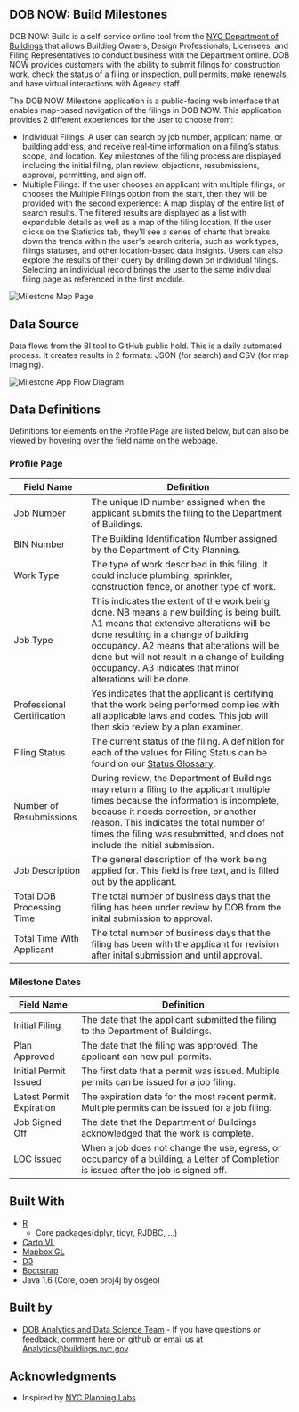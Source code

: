## DOB NOW: Build Milestones

DOB NOW: Build is a self-service online tool from the [NYC Department of Buildings](https://www1.nyc.gov/site/buildings/index.page) that allows Building Owners, Design Professionals, Licensees, and Filing Representatives to conduct business with the Department online. DOB NOW provides customers with the ability to submit filings for construction work, check the status of a filing or inspection, pull permits, make renewals, and have virtual interactions with Agency staff. 

The DOB NOW Milestone application is a public-facing web interface that enables map-based navigation of the filings in DOB NOW. This application provides 2 different experiences for the user to choose from:
* Individual Filings: A user can search by job number, applicant name, or building address, and receive real-time information on a filing’s status, scope, and location. Key milestones of the filing process are displayed including the initial filing, plan review, objections, resubmissions, approval, permitting, and sign off.
* Multiple Filings: If the user chooses an applicant with multiple filings, or chooses the Multiple Filings option from the start, then they will be provided with the second experience: A map display of the entire list of search results. The filtered results are  displayed as a list with expandable details as well as a map of the filing location. If the user clicks on the Statistics tab, they'll see a series of charts that breaks down the trends within the user's search criteria, such as work types, filings statuses, and other location-based data insights. Users can also explore the results of their query by drilling down on individual filings. Selecting an individual record brings the user to the same individual filing page as referenced in the first module. 


![Milestone Map Page](https://github.com/cnicklin/DOB_NOW_Milestone_App/blob/gh-pages/MapPage.PNG)

## Data Source

Data flows from the BI tool to GitHub public hold. This is a daily automated process. It creates results in 2 formats: JSON (for search) and CSV (for map imaging).

<img align="center" width="" height="" src="https://github.com/cnicklin/DOB_NOW_Milestone_App/blob/gh-pages/Flow.PNG" alt="Milestone App Flow Diagram">

## Data Definitions
Definitions for elements on the Profile Page are listed below, but can also be viewed by hovering over the field name on the webpage.

### Profile Page

| Field Name | Definition |
|-------------------------------|----------------------------------------------------------------------------------------------------------------------------------------------------------------------------------------------------|
| Job Number | The unique ID number assigned when the applicant submits the filing to the Department of Buildings. |
| BIN Number | The Building Identification Number assigned by the Department of City Planning. |
| Work Type | The type of work described in this filing. It could include plumbing, sprinkler, construction fence, or another type of work. |
| Job Type | This indicates the extent of the work being done. NB means a new building is being built. A1 means that extensive alterations will be done resulting in a change of building occupancy. A2 means that alterations will be done but will not result in a change of building occupancy. A3 indicates that minor alterations will be done. |
| Professional Certification | Yes indicates that the applicant is certifying that the work being performed complies with all applicable laws and codes. This job will then skip review by a plan examiner. |
| Filing Status | The current status of the filing. A definition for each of the values for Filing Status can be found on our [Status Glossary](https://github.com/cnicklin/DOB_NOW_Milestone_App/blob/gh-pages/Statuses.md). |
| Number of Resubmissions | During review, the Department of Buildings may return a filing to the applicant multiple times because the information is incomplete, because it needs correction, or another reason. This indicates the total number of times the filing was resubmitted, and does not include the initial submission. |
| Job Description | The general description of the work being applied for. This field is free text, and is filled out by the applicant. |
| Total DOB Processing Time | The total number of business days that the filing has been under review by DOB from the inital submission to approval. |
| Total Time With Applicant | The total number of business days that the filing has been with the applicant for revision after inital submission and until approval. |

### Milestone Dates

| Field Name | Definition |
|-------------------------------|----------------------------------------------------------------------------------------------------------------------------------------------------------------------------------------------------|
| Initial Filing | The date that the applicant submitted the filing to the Department of Buildings. |
| Plan Approved | The date that the filing was approved. The applicant can now pull permits. |
| Initial Permit Issued | The first date that a permit was issued. Multiple permits can be issued for a job filing. |
| Latest Permit Expiration | The expiration date for the most recent permit. Multiple permits can be issued for a job filing. |
| Job Signed Off | The date that the Department of Buildings acknowledged that the work is complete. |
| LOC Issued | When a job does not change the use, egress, or occupancy of a building, a Letter of Completion is issued after the job is signed off. |


## Built With

* [R](https://www.r-project.org/)
    + Core packages(dplyr, tidyr, RJDBC, ...)
* [Carto VL](https://carto.com/developers/carto-vl/)
* [Mapbox GL](https://www.mapbox.com/mapbox-gl-js/api/)
* [D3](https://d3js.org/)
* [Bootstrap](https://getbootstrap.com/)
* Java 1.6 (Core, open proj4j by osgeo)

## Built by

* [DOB Analytics and Data Science Team](https://www1.nyc.gov/site/buildings/about/metrics-reports.page) - If you have questions or feedback, comment here on github or email us at [Analytics@buildings.nyc.gov](mailto:analytics@buildings.nyc.gov). 

## Acknowledgments

* Inspired by [NYC Planning Labs](https://planninglabs.nyc/)

